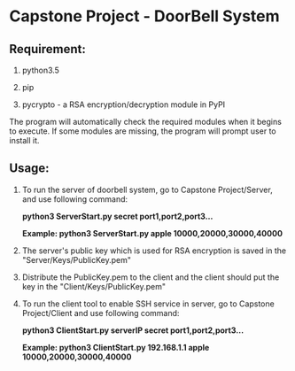 # Capstone Project - DoorBell System



## Requirement:

1. python3.5

2. pip

3. pycrypto - a RSA encryption/decryption module in PyPI

The program will automatically check the required modules when it begins to execute. If some modules are missing, the program will prompt user to install it. 



## Usage:

1. To run the server of doorbell system, go to Capstone Project/Server, and use following command:

   **python3 ServerStart.py secret port1,port2,port3…**
    
   **Example: python3 ServerStart.py apple 10000,20000,30000,40000**

2. The server's public key which is used for RSA encryption is saved in the "Server/Keys/PublicKey.pem"

3. Distribute the PublicKey.pem to the client and the client should put the key in the "Client/Keys/PublicKey.pem"

4. To run the client tool to enable SSH service in server, go to Capstone Project/Client and use following command:
    
   **python3 ClientStart.py serverIP secret port1,port2,port3…**
   
   **Example: python3 ClientStart.py 192.168.1.1 apple 10000,20000,30000,40000**
